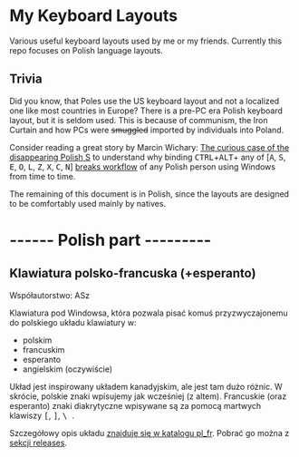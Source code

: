 # My Keyboard Layouts
Various useful keyboard layouts used by me or my friends. Currently this repo focuses on Polish language layouts.

## Trivia
Did you know, that Poles use the US keyboard layout and not a localized one like most countries in Europe? There is a pre-PC era Polish keyboard layout, but it is seldom used. This is because of communism, the Iron Curtain and how PCs were ~~smuggled~~ imported by individuals into Poland. 

Consider reading a great story by Marcin Wichary: [The curious case of the disappearing Polish S](https://medium.engineering/the-curious-case-of-disappearing-polish-s-fa398313d4df?gi=c3fd564730e0) to understand why binding <kbd>CTRL</kbd>+<kbd>ALT</kbd>+ any of [<kbd>A</kbd>, <kbd>S</kbd>, <kbd>E</kbd>, <kbd>O</kbd>, <kbd>L</kbd>, <kbd>Z</kbd>, <kbd>X</kbd>, <kbd>C</kbd>, <kbd>N</kbd>] [breaks workflow](https://github.com/googlecolab/colabtools/issues/104) of any Polish person using Windows from time to time.


The remaining of this document is in Polish, since  the layouts are designed to be comfortably used mainly by natives.

# ------ Polish part ---------

## Klawiatura polsko-francuska (+esperanto)
Współautorstwo: ASz

Klawiatura pod Windowsa, która pozwala pisać komuś przyzwyczajonemu do polskiego układu klawiatury w:

- polskim
- francuskim
- esperanto
- angielskim (oczywiście)

Układ jest inspirowany układem kanadyjskim, ale jest tam dużo różnic. W skrócie, polskie znaki wpisujemy jak wcześniej (z altem). Francuskie (oraz esperanto) znaki diakrytyczne wpisywane są za pomocą martwych klawiszy <kbd>[</kbd>, <kbd>]</kbd>, <kbd>\ </kbd>.

Szczegółowy opis układu [znajduje się w katalogu pl_fr](pl_fr/README.md). Pobrać go można z [sekcji releases](https://github.com/matrach/kb_layouts/releases).
